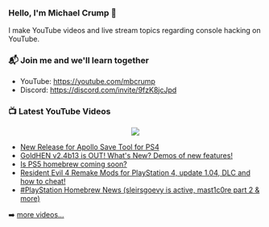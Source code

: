 ### Hello, I'm Michael Crump 👋

I make YouTube videos and live stream topics regarding console hacking on YouTube. 

### 📬 Join me and we'll learn together

- YouTube: https://youtube.com/mbcrump
- Discord: https://discord.com/invite/9fzK8jcJpd

### 📺 Latest YouTube Videos

<div align="center">

[<img src="https://img.shields.io/badge/-Subscribe-red?style=for-the-badge&logo=youtube&logoColor=white"/>](https://www.youtube.com/c/mbcrump?sub_confirmation=1)

</div>

<!-- YOUTUBE:START -->
- [New Release for Apollo Save Tool for PS4](https://www.youtube.com/watch?v=z9R2rmP2jsA)
- [GoldHEN v2.4b13 is OUT! What&#39;s New? Demos of new features!](https://www.youtube.com/watch?v=XnAKLCCLCcE)
- [Is PS5 homebrew coming soon?](https://www.youtube.com/watch?v=EgQWDeKy5R8)
- [Resident Evil 4 Remake Mods for PlayStation 4, update 1.04, DLC and how to cheat!](https://www.youtube.com/watch?v=ChJpcydtzFU)
- [#PlayStation Homebrew News &lpar;sleirsgoevy is active, mast1c0re part 2 &amp; more&rpar;](https://www.youtube.com/watch?v=40vFRvUX978)
<!-- YOUTUBE:END -->

➡️ [more videos...](https://youtube.com/mbcrump)

